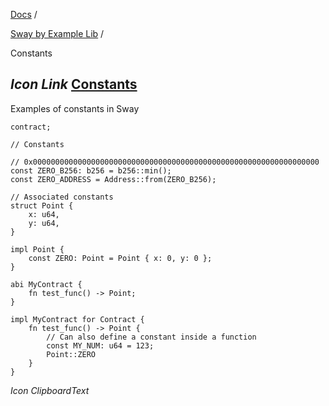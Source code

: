 [Docs](https://docs.fuel.network/) /

[Sway by Example Lib](https://docs.fuel.network/docs/sway-by-example-lib/) /

Constants

## _Icon Link_ [Constants](https://docs.fuel.network/docs/sway-by-example-lib/constants/\#constants)

Examples of constants in Sway

```fuel_Box fuel_Box-idXKMmm-css
contract;

// Constants

// 0x0000000000000000000000000000000000000000000000000000000000000000
const ZERO_B256: b256 = b256::min();
const ZERO_ADDRESS = Address::from(ZERO_B256);

// Associated constants
struct Point {
    x: u64,
    y: u64,
}

impl Point {
    const ZERO: Point = Point { x: 0, y: 0 };
}

abi MyContract {
    fn test_func() -> Point;
}

impl MyContract for Contract {
    fn test_func() -> Point {
        // Can also define a constant inside a function
        const MY_NUM: u64 = 123;
        Point::ZERO
    }
}

```

_Icon ClipboardText_